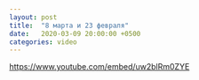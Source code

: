```yaml
---
layout: post
title:  "8 марта и 23 февраля"
date:   2020-03-09 20:00:00 +0500
categories: video
---
```

https://www.youtube.com/embed/uw2blRm0ZYE